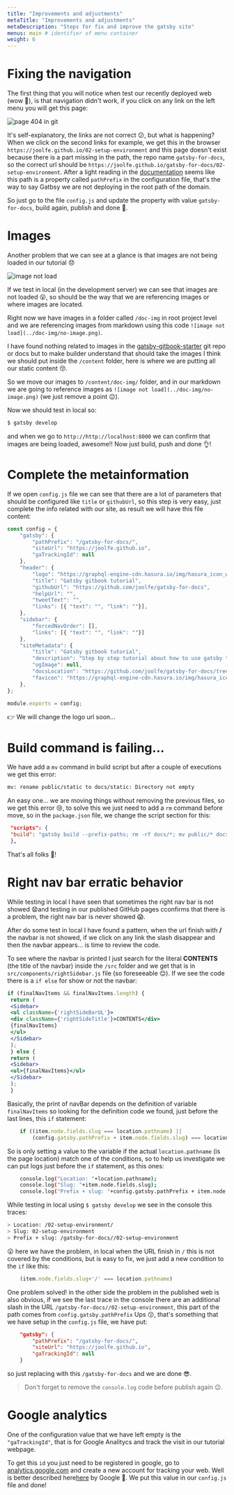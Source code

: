 ```yaml
---
title: "Improvements and adjustments"
metaTitle: "Improvements and adjustments"
metaDescription: "Steps for fix and improve the gatsby site"
menus: main # identifier of menu container
weight: 6
---
```


# Fixing the navigation

The first thing that you will notice when test our recently deployed web (wow 🎉), is that navigation didn't work, if you click on any link on the left menu you will get this page:

![page 404 in git](../doc-img/404-in-git.png)

It's self-explanatory, the links are not correct 😕, but what is happening? When we click on the second links for example, we get this in the browser `https://joolfe.github.io/02-setup-environment` and this page doesn't exist because there is a part missing in the path, the repo name `gatsby-for-docs`, so the correct url should be `https://joolfe.github.io/gatsby-for-docs/02-setup-environment`.
After a light reading in the [documentation](https://www.gatsbyjs.org/docs/how-gatsby-works-with-github-pages/#github-repository-page) seems like this path is a property called `pathPrefix` in the configuration file, that's the way to say Gatbsy we are not deploying in the root path of the domain.

So just go to the file `config.js` and update the property with value `gatsby-for-docs`, build again, publish and done 💪.


# Images

Another problem that we can see at a glance is that images are not being loaded in our tutorial 😞

![image not load](../doc-img/no-image.png)

If we test in local (in the development server) we can see that images are not loaded 😮, so should be the way that we are referencing images or where images are located.

Right now we have images in a folder called `/doc-img` in root project level and we are referencing images from markdown using this code `![image not load](../doc-img/no-image.png)`.

I have found nothing related to images in the [gatsby-gitbook-starter](https://www.gatsbyjs.org/starters/hasura/gatsby-gitbook-starter/) git repo or docs but to make builder understand that should take the images I think we should put inside the `/content` folder, here is where we are putting all our static content 😚. 

So we move our images to `/content/doc-img/` folder, and in our markdown we are going to reference images as `![image not load](../doc-img/no-image.png)` (we just remove a point 😉). 

Now we should test in local so:

```bash
$ gatsby develop
```

and when we go to `http://http://localhost:8000` we can confirm that images are being loaded, awesome!! Now just build, push and done 👌!

# Complete the metainformation

If we open `config.js` file we can see that there are a lot of parameters that should be configured like
`title` or `githubUrl`, so this step is very easy, just complete the info related with our site, as result we will have this file content:

```javascript
const config = {
    "gatsby": {
        "pathPrefix": "/gatsby-for-docs/",
        "siteUrl": "https://joolfe.github.io",
        "gaTrackingId": null
    },
    "header": {
        "logo": "https://graphql-engine-cdn.hasura.io/img/hasura_icon_white.svg",
        "title": "Gatsby gitbook tutorial",
        "githubUrl": "https://github.com/joolfe/gatsby-for-docs",
        "helpUrl": "",
        "tweetText": "",
        "links": [{ "text": "", "link": ""}],
    },
    "sidebar": {
        "forcedNavOrder": [],
        "links": [{ "text": "", "link": ""}]
    },
    "siteMetadata": {
        "title": "Gatsby gitbook tutorial",
        "description": "Step by step tutorial about how to use gatsby to create a gitbook doc.",
        "ogImage": null,
        "docsLocation": "https://github.com/joolfe/gatsby-for-docs/tree/master/content",
        "favicon": "https://graphql-engine-cdn.hasura.io/img/hasura_icon_black.svg"
    },
};

module.exports = config;
```

👉 We will change the logo url soon...

# Build command is failing...

We have add a `mv` command in build script but after a couple of executions we get this error:

```bash
mv: rename public/static to docs/static: Directory not empty
```

An easy one... we are moving things without removing the previous files, so we get this error 😢, to solve this we just need to add a `rm` command before move, so in the `package.json` file, we change the script section for this:

```json
 "scripts": {
 "build": "gatsby build --prefix-paths; rm -rf docs/*; mv public/* docs/"
 },
```

That's all folks 🐷!

# Right nav bar erratic behavior 

While testing in local I have seen that sometimes the right nav bar is not showed 😧and testing in our published GitHub pages cconfirms that there is a problem, the right nav bar is never showed 😱.

After do some test in local I have found a pattern, when the url finish with **/** the navbar is not showed, if we click on any link the slash disappear and then the navbar appears... is time to review the code. 

To see where the navbar is printed I just search for the literal **CONTENTS** (the title of the navbar) inside the `/src` folder and we get that is in `src/components/rightSidebar.js` file (so foreseeable 😌). If we see the code there is a `if else` for show or not the navbar:

```jsx
if (finalNavItems && finalNavItems.length) {
 return (
 <Sidebar>
 <ul className={'rightSideBarUL'}>
 <div className={'rightSideTitle'}>CONTENTS</div>
 {finalNavItems}
 </ul>
 </Sidebar>
 );
 } else {
 return (
 <Sidebar>
 <ul>{finalNavItems}</ul>
 </Sidebar>
 );
 }
```

Basically, the print of navBar depends on the definition of variable `finalNavItems` so looking for the definition code we found, just before the last lines, this `if` statement:

```js
    if ((item.node.fields.slug === location.pathname) || 
        (config.gatsby.pathPrefix + item.node.fields.slug) === location.pathname) {
```

So is only setting a value to the variable if the actual `location.pathname` (is the page location) match one of the conditions, so to help us investigate we can put logs just before the `if` statement, as this ones: 

```bash
    console.log("Location: "+location.pathname);
    console.log("Slug: "+item.node.fields.slug); 
    console.log("Prefix + slug: "+config.gatsby.pathPrefix + item.node.fields.slug);
```

While testing in local using `$ gatsby develop` we see in the console this traces:

```bash
> Location: /02-setup-environment/
> Slug: 02-setup-environment 
> Prefix + slug: /gatsby-for-docs//02-setup-environment
```

😮 here we have the problem, in local when the URL finish in `/` this is not covered by the conditions, but is easy to fix, we just add a new condition to the `if` like this:

```js
    (item.node.fields.slug+'/' === location.pathname)
```

One problem solved! in the other side the problem in the published web is also obvious, if we see the last trace in the console there are an additional slash in the URL `/gatsby-for-docs//02-setup-environment`, this part of the path comes from `config.gatsby.pathPrefix` Ups 😗, that's something that we have setup in the `config.js` file, we have put:

```json
    "gatsby": {
        "pathPrefix": "/gatsby-for-docs/",
        "siteUrl": "https://joolfe.github.io",
        "gaTrackingId": null
    }
```

so just replacing with this `/gatsby-for-docs` and we are done 😎.

> Don't forget to remove the `console.log` code before publish again 😉.


# Google analytics 

One of the configuration value that we have left empty is the `"gaTrackingId"`, that is for Google Analitycs and track the visit in our tutorial webpage. 

To get this `id` you just need to be registered in google, go to [analytics.google.com](https://analytics.google.com/analytics/web) and create a new account for tracking your web. Well is better described here[here](https://support.google.com/analytics/answer/1009694?hl=en) by Google 😬. We put this value in our `config.js` file and done!


